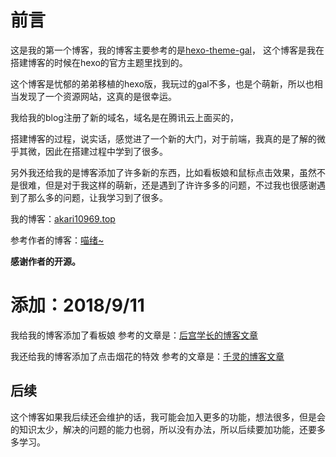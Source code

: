 
# 前言

这是我的第一个博客，我的博客主要参考的是[hexo-theme-gal](https://github.com/ZEROKISEKI/hexo-theme-gal)，
这个博客是我在搭建博客的时候在hexo的官方主题里找到的。

这个博客是忧郁的弟弟移植的hexo版，我玩过的gal不多，也是个萌新，所以也相当发现了一个资源网站，这真的是很幸运。

我给我的blog注册了新的域名，域名是在腾讯云上面买的，

搭建博客的过程，说实话，感觉进了一个新的大门，对于前端，我真的是了解的微乎其微，因此在搭建过程中学到了很多。

另外我还给我的是博客添加了许多新的东西，比如看板娘和鼠标点击效果，虽然不是很难，但是对于我这样的萌新，还是遇到了许许多多的问题，不过我也很感谢遇到了那么多的问题，让我学习到了很多。

我的博客：[akari10969.top](https://akari10969.top/)

参考作者的博客：[喵绪~](https://myau.moe/)

**感谢作者的开源。**

# 添加：2018/9/11

我给我的博客添加了看板娘
参考的文章是：[后宫学长的博客文章](https://haremu.com/p/205)

我还给我的博客添加了点击烟花的特效
参考的文章是：[千灵的博客文章](https://qianling.pw/hexo-optimization/#24.1)


## 后续
这个博客如果我后续还会维护的话，我可能会加入更多的功能，想法很多，但是会的知识太少，解决的问题的能力也弱，所以没有办法，所以后续要加功能，还要多多学习。